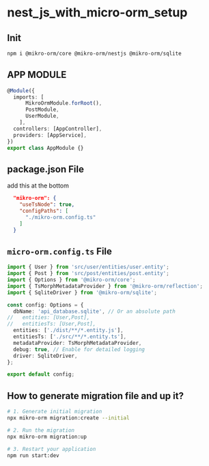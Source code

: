 # nest_js_with_micro-orm_setup

## Init
```bash 
npm i @mikro-orm/core @mikro-orm/nestjs @mikro-orm/sqlite
```

## APP MODULE
```ts
@Module({
  imports: [
      MikroOrmModule.forRoot(),
      PostModule,
      UserModule,
    ],
  controllers: [AppController],
  providers: [AppService],
})
export class AppModule {}
```

## package.json File
add this at the bottom 
```json
  "mikro-orm": {
    "useTsNode": true,
    "configPaths": [
      "./mikro-orm.config.ts"
    ]
  }

```

## `micro-orm.config.ts` File
```ts
import { User } from 'src/user/entities/user.entity';
import { Post } from 'src/post/entities/post.entity';
import { Options } from '@mikro-orm/core';
import { TsMorphMetadataProvider } from '@mikro-orm/reflection';
import { SqliteDriver } from '@mikro-orm/sqlite';

const config: Options = {
  dbName: 'api_database.sqlite', // Or an absolute path
//   entities: [User,Post], 
//   entitiesTs: [User,Post], 
  entities: ['./dist/**/*.entity.js'],
  entitiesTs: ['./src/**/*.entity.ts'],
  metadataProvider: TsMorphMetadataProvider,
  debug: true, // Enable for detailed logging
  driver: SqliteDriver,
};

export default config;
```

## How to generate migration file and up it? 
```bash
# 1. Generate initial migration
npx mikro-orm migration:create --initial

# 2. Run the migration
npx mikro-orm migration:up

# 3. Restart your application
npm run start:dev
```
